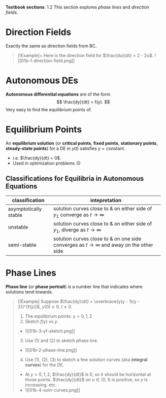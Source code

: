 **Textbook sections**: 1.2
This section explores *phase lines* and *direction fields*.

# Direction Fields
Exactly the same as direction fields from BC.

> [!Example]+
> Here is the direction field for $\frac{du}{dt} = 2 - 2u$.
> ![[01b-1-direction-field.png]]

# Autonomous DEs

**Autonomous differential equations** are of the form
$$
\frac{dy}{dt} = f(y).
$$
Very easy to find the equilibrium points of.

# Equilibrium Points

An **equilibrium solution** (or **critical points**, **fixed points**, **stationary points**, **steady-state points**) for a DE in $y(t)$ satisfies $y = \text{constant}$.
- i.e. $\frac{dy}{dt} = 0$.
- Used in optimization problems :D

## Classifications for Equilibria in Autonomous Equations

| classification        | intepretation                                                                                 |
| --------------------- | --------------------------------------------------------------------------------------------- |
| asymptotically stable | solution curves close to & on either side of $y_1$ converge as $t \to \infty$                 |
| unstable              | solution curves close to & on either side of $y_1$, diverge as $t \to \infty$                 |
| semi-stable           | solution curves close to & on one side converges as $t \to \infty$ and away on the other side |

# Phase Lines
**Phase line** (or **phase portrait**) is a number line that indicates where solutions tend towards.

> [!Example]
> Suppose $\frac{dy}{dt} = \overbrace{y(y - 1)(y - 2)}^{f(y)}$, $y(0) \geq 0$, $t \geq 0$.
> 1. The equilibrium points: $y = 0, 1, 2$
> 2. Sketch $f(y)$ vs $y$.
>	- ![[01b-3-yf-sketch.png]]
> 3. Use (1) and (2) to sketch phase line.
>	- ![[01b-2-phase-line.png]]
> 4. Use (1), (2), (3) to sketch a few solution curves (aka **integral curves**) for the DE.
>	- At $y = 0, 1, 2$, $\frac{dy}{dt}$ is 0, so it should be horizontal at those points. $\frac{dy}{dt}$ on $u \in (0, 1)$ is positive, so $y$ is increasing. etc.
>	- ![[01b-4-soln-curves.png]]